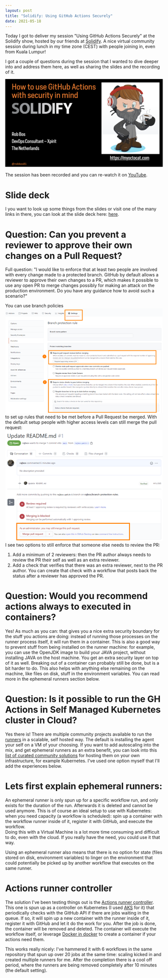 ```yaml
---
layout: post
title: "Solidify: Using GitHub Actions Securely"
date: 2021-05-18
---
```


Today I got to deliver my session "Using GitHub Actions Securely" at the Solidify show, hosted by our friends at [Solidify](https://solidify.dev). A nice virtual community session during lunch in my time zone (CEST) with people joining in, even from Kuala Lumpur!

I got a couple of questions during the session that I wanted to dive deeper into and address them here, as well as sharing the slides and the recording of it. 

![Image of myoctocat.com](/images/20210528/20210528_MyOctocat.png)  

The session has been recorded and you can re-watch it on [YouTube](https://www.youtube.com/watch?v=C58DSezZFR8).

# Slide deck
I you want to look up some things from the slides or visit one of the many links in there, you can look at the slide deck here:
[here](/slides/20210528%20GitHub%20Actions%20security%20Solidify.pdf).

# Question: Can you prevent a reviewer to approve their own changes on a Pull Request?
Full question: "I would like to enforce that at least two people are involved with every change made to a protected branch. 
GitHub by default allows a reviewer to approve their own changes to a PR, which makes it possible to use any open PR to merge changes possibly for making an attack on the production environment. 
Do you have any guidance how to avoid such a scenario?"

You can use branch policies ![Screenshot of branch protection rules](/images/20210528/20210528_BranchProtectionRules.png) to set up rules that need to be met before a Pull Request be merged. With the default setup people with higher access levels can still merge the pull request:  
![Example of the result of the previous branch protection rule](/images/20210528/20210528_BranchProtectionRules2.png)  
I see two options to still enforce that someone else needs to review the PR: 
1. Add a minimum of 2 reviewers: then the PR author always needs to review the PR their self as well as an extra reviewer.
1. Add a check that verifies that there was an extra reviewer, next to the PR author. You can create that check with a workflow that posts back the status after a reviewer has approved the PR.

# Question: Would you recommend actions always to executed in containers?
Yes! As much as you can: that gives you a nice extra security boundary for the stuff you actions are doing: instead of running those processes on the runner process itself, it will run them in a container. This is also a good way to prevent stuff from being installed on the runner machine: for example, you can use the OpenJDK image to build your JAVA project, without installing JAVA on the host machine. You get an extra security layer on top of it as well. Breaking out of a container can probably still be done, but is a bit harder to do. This also helps with anything else remaining on the machine, like files on disk, stuff in the environment variables. You can read more in the ephemeral runners section below.

# Question: Is it possible to run the GH Actions in Self Managed Kubernetes cluster in Cloud?
Yes there is! There are multiple community projects available to run the [runners](https://docs.github.com/en/actions/hosting-your-own-runners) in a scalable, self hosted way. The default is installing the agent your self on a VM of your choosing. If you want to add autoscaling into the mix, and get ephemeral runners as an extra benefit, you can look into this [list of curated community solutions](https://github.com/jonico/awesome-runners) for hosting them on your own infrastructure, for example Kubernetes. I've used one option myself that I'll add the experiences below. 

# Lets first explain ephemeral runners:
An ephemeral runner is only spun up for a specific workflow run, and only exists for the duration of the run. Afterwards it is deleted and cannot be used anymore. This is of course an ideal setup to use with Kubernetes: when you need capacity (a workflow is scheduled): spin up a container with the workflow runner inside of it, register it with GitHub, and execute the workflow.  
Doing this with a Virtual Machine is a lot more time consuming and difficult to do, even with the cloud. If you really have the need, you could use it that way.  

Using an ephemeral runner also means that there is no option for state (files stored on disk, environment variables) to linger on the environment that could potentially be picked up by another workflow that executes on the same runner.

# Actions runner controller
The solution I've been testing things out is the [Actions runner controller](https://github.com/actions-runner-controller/actions-runner-controller). This one is spun up as a controller on Kubernetes (I used [AKS](https://docs.microsoft.com/en-us/azure/aks?WT.mc_id=AZ-MVP-5003719) for it) that periodically checks with the GitHub API if there are jobs waiting in the queue. If so, it will spin up a new container with the runner inside of it, register it with GitHub and let it do the work for you. After the job is done, the container will be removed and deleted.  The container will execute the workflow itself, or leverage [Docker in docker](https://jpetazzo.github.io/2015/09/03/do-not-use-docker-in-docker-for-ci/) to create a container if your actions need them.

This works really nicely: I've hammered it with 6 workflows in the same repository that spun up over 20 jobs at the same time: scaling kicked in and created multiple runners for me. After the completion there is a cool off period, where the runners are being removed completely after 10 minutes (the default setting).